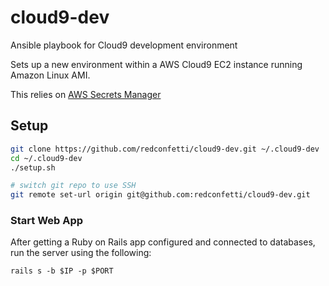 # cloud9-dev

Ansible playbook for Cloud9 development environment

Sets up a new environment within a AWS Cloud9 EC2 instance running Amazon Linux AMI.

This relies on [AWS Secrets Manager]

## Setup

```bash
git clone https://github.com/redconfetti/cloud9-dev.git ~/.cloud9-dev
cd ~/.cloud9-dev
./setup.sh

# switch git repo to use SSH
git remote set-url origin git@github.com:redconfetti/cloud9-dev.git
```

[AWS Secrets Manager]: https://aws.amazon.com/secrets-manager/


### Start Web App

After getting a Ruby on Rails app configured and connected to databases,
run the server using the following:

```shell
rails s -b $IP -p $PORT
```
